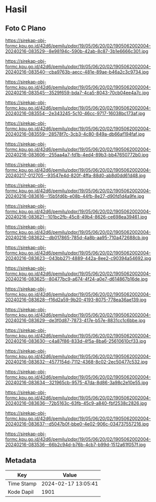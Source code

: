 # Hasil

## Foto C Plano

https://sirekap-obj-formc.kpu.go.id/42d6/pemilu/pdpr/19/05/06/20/02/1905062002004-20240216-083529--8e98194c-590b-42ab-8c87-3b1e6666c301.jpg

https://sirekap-obj-formc.kpu.go.id/42d6/pemilu/pdpr/19/05/06/20/02/1905062002004-20240216-083540--cba9763b-aecc-481e-89ae-b46a2c3c9734.jpg

https://sirekap-obj-formc.kpu.go.id/42d6/pemilu/pdpr/19/05/06/20/02/1905062002004-20240216-083545--3529f659-bda7-4ca5-8043-70cb04ee4a7c.jpg

https://sirekap-obj-formc.kpu.go.id/42d6/pemilu/pdpr/19/05/06/20/02/1905062002004-20240216-083554--2e343245-5c10-46cc-9717-16038bc173af.jpg

https://sirekap-obj-formc.kpu.go.id/42d6/pemilu/pdpr/19/05/06/20/02/1905062002004-20240216-083559--28578f7c-3cb3-4c80-849a-db66af194faf.jpg

https://sirekap-obj-formc.kpu.go.id/42d6/pemilu/pdpr/19/05/06/20/02/1905062002004-20240216-083606--255aa4a7-fd1b-4ed4-89b3-bb47650772b0.jpg

https://sirekap-obj-formc.kpu.go.id/42d6/pemilu/pdpr/19/05/06/20/02/1905062002004-20240217-012705--93547e4d-820f-4ffa-88d0-ab8d0dd61d48.jpg

https://sirekap-obj-formc.kpu.go.id/42d6/pemilu/pdpr/19/05/06/20/02/1905062002004-20240216-083616--15b5fd6b-e08b-44fb-8e27-d90fd1d4a9fe.jpg

https://sirekap-obj-formc.kpu.go.id/42d6/pemilu/pdpr/19/05/06/20/02/1905062002004-20240216-083621--101bc2fb-45c8-49b4-8626-ce698ea39461.jpg

https://sirekap-obj-formc.kpu.go.id/42d6/pemilu/pdpr/19/05/06/20/02/1905062002004-20240216-083622--db017865-785d-4a8b-aa95-710a472688cb.jpg

https://sirekap-obj-formc.kpu.go.id/42d6/pemilu/pdpr/19/05/06/20/02/1905062002004-20240216-083623--043bb271-4889-442a-8ee2-c90394a54692.jpg

https://sirekap-obj-formc.kpu.go.id/42d6/pemilu/pdpr/19/05/06/20/02/1905062002004-20240216-083625--80477bc9-a674-4f24-a0e7-d614867b16de.jpg

https://sirekap-obj-formc.kpu.go.id/42d6/pemilu/pdpr/19/05/06/20/02/1905062002004-20240216-083628--f16d2a59-9b20-4193-8075-778ea36ae139.jpg

https://sirekap-obj-formc.kpu.go.id/42d6/pemilu/pdpr/19/05/06/20/02/1905062002004-20240216-083629--de3f0d87-7873-417e-b57e-8831cc1c6bbe.jpg

https://sirekap-obj-formc.kpu.go.id/42d6/pemilu/pdpr/19/05/06/20/02/1905062002004-20240216-083630--c4a87f86-833d-4f5a-8ba6-25610610cf33.jpg

https://sirekap-obj-formc.kpu.go.id/42d6/pemilu/pdpr/19/05/06/20/02/1905062002004-20240216-083632--4577154d-7112-4368-8c02-2ec50477c532.jpg

https://sirekap-obj-formc.kpu.go.id/42d6/pemilu/pdpr/19/05/06/20/02/1905062002004-20240216-083634--321965cb-9575-47da-8d86-3a98c2e10e55.jpg

https://sirekap-obj-formc.kpu.go.id/42d6/pemilu/pdpr/19/05/06/20/02/1905062002004-20240216-083636--72b5163c-63fb-45c9-a840-fbf2538c2826.jpg

https://sirekap-obj-formc.kpu.go.id/42d6/pemilu/pdpr/19/05/06/20/02/1905062002004-20240216-083637--d5047b0f-bbe0-4e02-906c-034737557216.jpg

https://sirekap-obj-formc.kpu.go.id/42d6/pemilu/pdpr/19/05/06/20/02/1905062002004-20240216-083536--66b2c94d-b76b-4cb7-b99d-1512a61f057f.jpg


## Metadata

| Key        | Value               |
| ---------- | ------------------- |
| Time Stamp | 2024-02-17 13:05:41 |
| Kode Dapil | 1901                |




